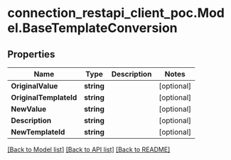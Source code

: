 # connection_restapi_client_poc.Model.BaseTemplateConversion

## Properties

Name | Type | Description | Notes
------------ | ------------- | ------------- | -------------
**OriginalValue** | **string** |  | [optional] 
**OriginalTemplateId** | **string** |  | [optional] 
**NewValue** | **string** |  | [optional] 
**Description** | **string** |  | [optional] 
**NewTemplateId** | **string** |  | [optional] 

[[Back to Model list]](../README.md#documentation-for-models) [[Back to API list]](../README.md#documentation-for-api-endpoints) [[Back to README]](../README.md)

